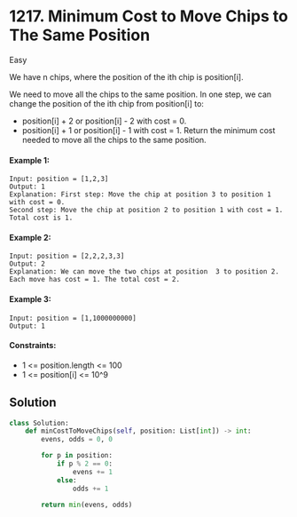 # 1217. Minimum Cost to Move Chips to The Same Position

Easy

We have n chips, where the position of the ith chip is position[i].

We need to move all the chips to the same position. In one step, we can change
the position of the ith chip from position[i] to:

- position[i] + 2 or position[i] - 2 with cost = 0.
- position[i] + 1 or position[i] - 1 with cost = 1. Return the minimum cost
  needed to move all the chips to the same position.

#### Example 1:

```
Input: position = [1,2,3]
Output: 1
Explanation: First step: Move the chip at position 3 to position 1 with cost = 0.
Second step: Move the chip at position 2 to position 1 with cost = 1.
Total cost is 1.
```

#### Example 2:

```
Input: position = [2,2,2,3,3]
Output: 2
Explanation: We can move the two chips at position  3 to position 2. Each move has cost = 1. The total cost = 2.
```

#### Example 3:

```
Input: position = [1,1000000000]
Output: 1
```

#### Constraints:

- 1 <= position.length <= 100
- 1 <= position[i] <= 10^9

## Solution

```python
class Solution:
    def minCostToMoveChips(self, position: List[int]) -> int:
        evens, odds = 0, 0

        for p in position:
            if p % 2 == 0:
                evens += 1
            else:
                odds += 1

        return min(evens, odds)
```
